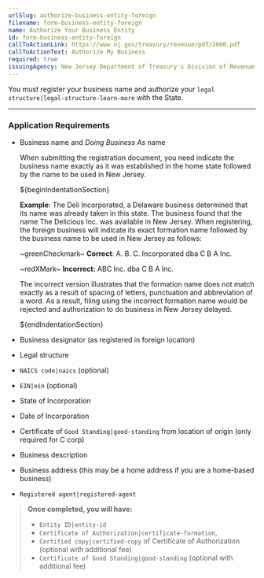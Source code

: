 ```yaml
---
urlSlug: authorize-business-entity-foreign
filename: form-business-entity-foreign
name: Authorize Your Business Entity
id: form-business-entity-foreign
callToActionLink: https://www.nj.gov/treasury/revenue/pdf/2000.pdf
callToActionText: Authorize My Business
required: true
issuingAgency: New Jersey Department of Treasury's Division of Revenue and Enterprise Services
---
```


You must register your business name and authorize your `legal structure|legal-structure-learn-more` with the State.

---

### Application Requirements

- Business name and _Doing Business As_ name

  When submitting the registration document, you need indicate the business name exactly as it was established in the home state followed by the name to be used in New Jersey.

  ${beginIndentationSection}

  **Example**: The Deli Incorporated, a Delaware business determined that its name was already taken in this state. The business found that the name The Delicious Inc. was available in New Jersey. When registering, the foreign business will indicate its exact formation name followed by the business name to be used in New Jersey as follows:

  ~greenCheckmark~ **Correct**: A. B. C. Incorporated dba C B A Inc.

  ~redXMark~ **Incorrect:** ABC Inc. dba C B A Inc.

  The incorrect version illustrates that the formation name does not match exactly as a result of spacing of letters, punctuation and abbreviation of a word. As a result, filing using the incorrect formation name would be rejected and authorization to do business in New Jersey delayed.

  ${endIndentationSection}

- Business designator (as registered in foreign location)
- Legal structure
- `NAICS code|naics` (optional)
- `EIN|ein` (optional)
- State of Incorporation
- Date of Incorporation
- Certificate of `Good Standing|good-standing` from location of origin (only required for C corp)
- Business description
- Business address (this may be a home address if you are a home-based business)
- `Registered agent|registered-agent`

> **Once completed, you will have:**
>
> - `Entity ID|entity-id`
> - `Certificate of Authorization|certificate-formation`,
> - `Certified copy|certified-copy` of Certificate of Authorization (optional with additional fee)
> - `Certificate of Good Standing|good-standing` (optional with additional fee)
